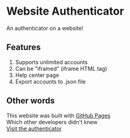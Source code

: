 # Website Authenticator
An authenticator on a website!
## Features
1. Supports unlimited accounts
2. Can be "iframed" (iframe HTML tag)
3. Help center page
4. Export accounts to .json file
## Other words
This website was built with [GitHub Pages](https://pages.github.com/)
<br>Which other developers didn't knew
<br>[Visit the authenticator](https://nicerwritter27.github.io/Website-Authenticator/)
